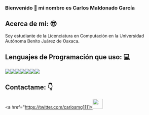 ### Bienvenido 👋 mi nombre es Carlos Maldonado García

## Acerca de mi: :sunglasses:
Soy estudiante de la Licenciatura en Computación en la Universidad Autónoma Benito Juárez de Oaxaca.
 
## Lenguajes de Programación que uso: :computer:
<img src="https://camo.githubusercontent.com/d63d473e728e20a286d22bb2226a7bf45a2b9ac6c72c59c0e61e9730bfe4168c/68747470733a2f2f696d672e736869656c64732e696f2f62616467652f48544d4c352d4533344632363f7374796c653d666f722d7468652d6261646765266c6f676f3d68746d6c35266c6f676f436f6c6f723d7768697465"><img src="https://camo.githubusercontent.com/3a0f693cfa032ea4404e8e02d485599bd0d192282b921026e89d271aaa3d7565/68747470733a2f2f696d672e736869656c64732e696f2f62616467652f435353332d3135373242363f7374796c653d666f722d7468652d6261646765266c6f676f3d63737333266c6f676f436f6c6f723d7768697465"><img src="https://camo.githubusercontent.com/93c855ae825c1757f3426f05a05f4949d3b786c5b22d0edb53143a9e8f8499f6/68747470733a2f2f696d672e736869656c64732e696f2f62616467652f4a6176615363726970742d3332333333303f7374796c653d666f722d7468652d6261646765266c6f676f3d6a617661736372697074266c6f676f436f6c6f723d463744463145"><img src="https://camo.githubusercontent.com/6cf9abe9d706421df40ff4feff208a5728df2b77f9eb21f24d09df00a0d69203/68747470733a2f2f696d672e736869656c64732e696f2f62616467652f547970655363726970742d3030374143433f7374796c653d666f722d7468652d6261646765266c6f676f3d74797065736372697074266c6f676f436f6c6f723d7768697465"><img src="https://camo.githubusercontent.com/6bc7044ff710154ba7463b545ffc7b463d667adb91959b0e0f9256fedc40aca8/68747470733a2f2f696d672e736869656c64732e696f2f62616467652f4a6176612d3332333333303f7374796c653d666f722d7468652d6261646765266c6f676f3d6a617661266c6f676f436f6c6f723d463744463145"><img src="https://camo.githubusercontent.com/830a9bbbe24cbe9bc6c0c62b579fa868613b4369c4589ddaa963dc846e3f691e/68747470733a2f2f696d672e736869656c64732e696f2f62616467652f6769746875622532302d2532333030302e7376673f267374796c653d666f722d7468652d6261646765266c6f676f3d676974687562266c6f676f436f6c6f723d7768697465"><img src="https://camo.githubusercontent.com/bd2bd127c104ba5c98bb12c70801b075aee1f040009089510f69554300e7ff41/68747470733a2f2f696d672e736869656c64732e696f2f62616467652f4769742d4630353033323f7374796c653d666f722d7468652d6261646765266c6f676f3d676974266c6f676f436f6c6f723d7768697465">

## Contactame: :point_down:
 <a href="https://twitter.com/carlosmg1111><img src="https://github.com/gauravghongde/social-icons/blob/master/PNG/Black/Twitter_black.png" width="32" height="32"/></a>
